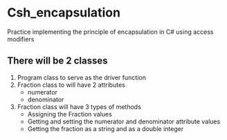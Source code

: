 # Csh_encapsulation
Practice implementing the principle of encapsulation in C# using access modifiers
## There will be 2 classes
1. Program class to serve as the driver function
2. Fraction class to will have 2 attributes
    * numerator
    * denominator
3. Fraction class will have 3 types of methods
    * Assigning the Fraction values
    * Getting and setting the numerator and denominator attribute values
    * Getting the fraction as a string and as a double integer